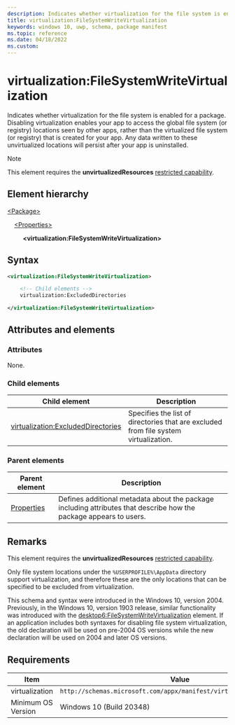 ```yaml
---
description: Indicates whether virtualization for the file system is enabled for a package.
title: virtualization:FileSystemWriteVirtualization
keywords: windows 10, uwp, schema, package manifest
ms.topic: reference
ms.date: 04/18/2022
ms.custom: 
---
```


# virtualization:FileSystemWriteVirtualization

Indicates whether virtualization for the file system is enabled for a package. Disabling virtualization enables your app to access the global file system (or registry) locations seen by other apps, rather than the virtualized file system (or registry) that is created for your app. Any data written to these unvirtualized locations will persist after your app is uninstalled.

> [!NOTE]
> This element requires the  **unvirtualizedResources** [restricted capability](/windows/uwp/packaging/app-capability-declarations#restricted-capabilities).

## Element hierarchy

[\<Package\>](element-package.md)

&nbsp;&nbsp;&nbsp;&nbsp;[\<Properties\>](element-properties.md)

&nbsp;&nbsp;&nbsp;&nbsp; &nbsp;&nbsp;&nbsp;&nbsp;**\<virtualization:FileSystemWriteVirtualization\>**

## Syntax

```xml
<virtualization:FileSystemWriteVirtualization>

    <!-- Child elements -->
    virtualization:ExcludedDirectories

</virtualization:FileSystemWriteVirtualization>
```

## Attributes and elements

### Attributes

None.

### Child elements

| Child element | Description |
|-|-|
| [virtualization:ExcludedDirectories](element-virtualization-excludeddirectories.md) | Specifies the list of directories that are excluded from file system virtualization. |

### Parent elements

| Parent element | Description |
|-|-|
| [Properties](element-properties.md) | Defines additional metadata about the package including attributes that describe how the package appears to users.  |

## Remarks

This element requires the **unvirtualizedResources** [restricted capability](/windows/uwp/packaging/app-capability-declarations#restricted-capabilities).

Only file system locations under the `%USERPROFILE%\AppData` directory support virtualization, and therefore these are the only locations that can be specified to be excluded from virtualization.

This schema and syntax were introduced in the Windows 10, version 2004. Previously, in the Windows 10, version 1903 release, similar functionality was introduced with the [desktop6:FileSystemWriteVirtualization](element-desktop6-filesystemwritevirtualization.md) element. If an application includes both syntaxes for disabling file system virtualization, the old declaration will be used on pre-2004 OS versions while the new declaration will be used on 2004 and later OS versions.

## Requirements

| Item | Value |
|--|--|
| virtualization | `http://schemas.microsoft.com/appx/manifest/virtualization/windows10` |
| Minimum OS Version | Windows 10 (Build 20348) |
